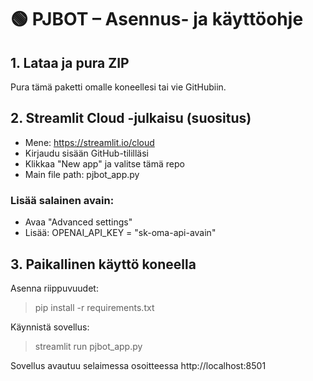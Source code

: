 # 🟢 PJBOT – Asennus- ja käyttöohje

## 1. Lataa ja pura ZIP
Pura tämä paketti omalle koneellesi tai vie GitHubiin.

## 2. Streamlit Cloud -julkaisu (suositus)
- Mene: https://streamlit.io/cloud
- Kirjaudu sisään GitHub-tililläsi
- Klikkaa "New app" ja valitse tämä repo
- Main file path: pjbot_app.py

### Lisää salainen avain:
- Avaa "Advanced settings"
- Lisää:
  OPENAI_API_KEY = "sk-oma-api-avain"

## 3. Paikallinen käyttö koneella
Asenna riippuvuudet:
> pip install -r requirements.txt

Käynnistä sovellus:
> streamlit run pjbot_app.py

Sovellus avautuu selaimessa osoitteessa http://localhost:8501
